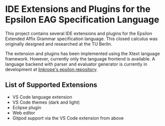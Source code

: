 # IDE Extensions and Plugins for the Epsilon EAG Specification Language 
This project contains several IDE extensions and plugins for the Epsilon Extended Affix Grammar specification language. This closed calculus was originally designed and researched at the TU Berlin.

The extension and plugins has been implemented using the Xtext language framework. However, currently only the language frontend is available. A language backend with parser and evaluator generator is currently in development at [linkrope's epsilon repository](https://github.com/linkrope/epsilon).

## List of Supported Extensions

* VS Code language extension
* VS Code themes (dark and light)
* Eclipse plugin
* Web editor
* Gitpod support via the VS Code extension from above
